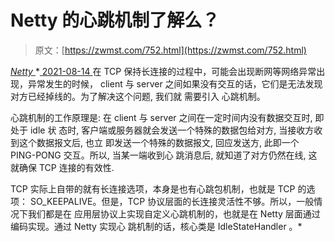 <!--yml
category: 未分类
date: 0001-01-01 00:00:00
-->

# Netty 的心跳机制了解么？

> 原文：[https://zwmst.com/752.html](https://zwmst.com/752.html)

   [ *Netty* ](https://zwmst.com/netty)*[ <time datetime="2021-08-14T08:03:07+08:00"> 2021-08-14 </time> ](https://zwmst.com/752.html)  在 TCP 保持长连接的过程中，可能会出现断网等网络异常出现，异常发生的时候， client 与 server 之间如果没有交互的话，它们是无法发现对方已经掉线的。为了解决这个问题, 我们就 需要引入 心跳机制。

心跳机制的工作原理是: 在 client 与 server 之间在一定时间内没有数据交互时, 即处于 idle 状 态时, 客户端或服务器就会发送一个特殊的数据包给对方, 当接收方收到这个数据报文后, 也立 即发送一个特殊的数据报文, 回应发送方, 此即一个 PING-PONG 交互。所以, 当某一端收到心 跳消息后, 就知道了对方仍然在线, 这就确保 TCP 连接的有效性.

TCP 实际上自带的就有长连接选项，本身是也有心跳包机制，也就是 TCP 的选项： SO_KEEPALIVE。但是，TCP 协议层面的长连接灵活性不够。所以，一般情况下我们都是在 应用层协议上实现自定义心跳机制的，也就是在 Netty 层面通过编码实现。通过 Netty 实现心 跳机制的话，核心类是 IdleStateHandler 。*
